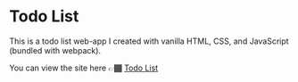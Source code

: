 # Todo List

This is a todo list web-app I created with vanilla HTML, CSS, and JavaScript (bundled with webpack).

You can view the site here 👉🏾 [Todo List](https://calebl42.github.io/todo-list/)
